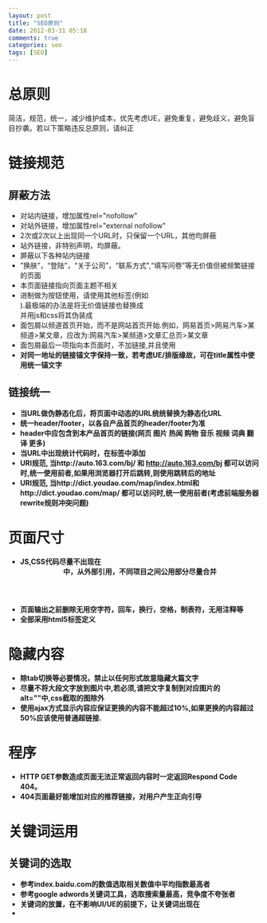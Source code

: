 ```yaml
---
layout: post
title: "SEO原则"
date: 2012-03-31 05:18
comments: true
categories: seo
tags: [SEO]
---
```



总原则
==============

简洁，规范，统一，减少维护成本，优先考虑UE，避免重复，避免歧义，避免盲目抄袭。若以下策略违反总原则，请纠正

链接规范
==================
屏蔽方法
----------------
* 对站内链接，增加属性rel="nofollow"
* 对站外链接，增加属性rel="external nofollow"
* 2次或2次以上出现同一个URL时，只保留一个URL，其他均屏蔽
* 站外链接，非特别声明，均屏蔽。
* 屏蔽以下各种站内链接
* ”换肤”，“登陆”，“关于公司”，“联系方式",“填写问卷”等无价值但被频繁链接的页面
* 本页面链接指向页面主题不相关
* 进制<a>做为按钮使用，请使用其他标签(例如<div>).最极端的办法是将无价值链接也替换成<div>并用js和css将其伪装成<a>
* 面包屑以频道首页开始，而不是网站首页开始.例如，网易首页>网易汽车>某频道>某文章，应改为:网易汽车>某频道>文章汇总页>某文章
* 面包屑最后一项指向本页面时，不加链接,并且使用<strong>
* 对同一地址的链接锚文字保持一致，若考虑UE/排版缘故，可在title属性中使用统一锚文字
 
链接统一
--------------

* 当URL做伪静态化后，将页面中动态的URL统统替换为静态化URL
* 统一header/footer，以各自产品首页的header/footer为准
* header中应包含到本产品首页的链接(网页 图片 热闻 购物 音乐 视频 词典 翻译 更多)
* 当URL中出现统计代码时，在<head>标签中添加<link rel="canonical" href="${不带任何统计参数，和无效参数的URL}">
* URI规范, 当http://auto.163.com/bj/ 和 http://auto.163.com/bj 都可以访问时,统一使用前者,如果用浏览器打开后跳转,则使用跳转后的地址
* URI规范, 当http://dict.youdao.com/map/index.html和http://dict.youdao.com/map/ 都可以访问时,统一使用前者(考虑前端服务器rewrite规则冲突问题)
 
页面尺寸
======================

* JS,CSS代码尽量不出现在<header>中，从外部引用，不同项目之间公用部分尽量合并
* 页面输出之前删除无用空字符，回车，换行，空格，制表符，无用注释等
* 全部采用html5标签定义 <!DOCTYPE html>
 
隐藏内容
====================

* 除tab切换等必要情况，禁止以任何形式故意隐藏大篇文字
* 尽量不将大段文字放到图片中,若必须,请把文字复制到对应图片的alt=""中,css截取的图除外
* 使用ajax方式显示内容应保证更换的内容不能超过10%,如果更换的内容超过50%应该使用普通超链接.
 
程序
=============

* HTTP GET参数造成页面无法正常返回内容时一定返回Respond Code 404。
* 404页面最好能增加对应的推荐链接，对用户产生正向引导
 
关键词运用
==================

关键词的选取
------------------
* 参考index.baidu.com的数值选取相关数值中平均指数最高者
* 参考google adwords关键词工具，选取搜索量最高，竞争度不夸张者
* 关键词的放置，在不影响UI/UE的前提下，让关键词出现在
* <title> 网页最浓缩的文字，相当于论文标题。每个url只可能有一个<title>，因此相当重要。
* 不同url的title是不重复的。传统上标题一致的文章有抄袭嫌疑。
* 禁止放置宣传性的、与主题不相关的大量文字。
* <h1> heading(或headline)的缩写。本身是文档1级段落概要。现常见用于新闻标题，文章标题，用于介绍本页内容。
* 禁止将<h1>用于LOGO
* <h2> h1的子级内容概要，常见用户子栏目名称。用于介绍详细内容，软件功能等。
* <strong> 用于强调文字。只在有必要时使用，禁止滥用。
* <a> 相当于论文的“参考”，应当链接到与本页相关的网页。
* <a title=""> 相当于按钮提示，当锚文本与目标页面主题不相关时，需增加title以消除用户疑惑。
* <a title="更多关于xxx的内容">更多</a>
* <a title="xxx">下一页</a>
* <img alt=""> alternation的缩写，当图片加载失败时浏览器使用alt文字替代图片。可用于增加，或稀释关键词密度。
* <img title=""> 对图片的鼠标悬浮注释。可用于增加，或稀释关键词密度
* <meta name="keywords" content=""> 相当于论文的"关键词"，便于论文搜索引擎收录和搜索。禁止增加与文章主题不相关的关键词。便于搜索引擎分词。
* <meta name="keywords" description=""> 相当于论文摘要，用于让读者在10秒钟内了解本文的内容，以便决定是否开始阅读。会展示于搜索引擎结果页面。禁止使用全站统一的宣传性文字，一定要生成有价值信息，以便提高点击率。
* 任何视觉强化的文字区域
* 尽量保证关键词和其他文字不产生混淆，可使用_ | 《 》 " ' 【 】等符号隔离
* 关键词在一段话、一个词组中的摆放、切割一定优先考虑UE和行为引导

补充,未整理 
================
1、CSS命名避免使用focus作为名称。 2、页面中不要出现过多strong标签。 3、页面中h1只能唯一，并且指定为页面重要的标题（与项目管理人员确认）。 4、页面中，h2~h6标题要按照等级顺序书写。 5、Img标签中不能缺少alt属性 6、图片标题使用图片作为背景，缩进隐藏文字，使搜索引擎可以抓取关键词。 7、文字使用CSS进行文字截取以符合搜索引擎对文字的抓取（与页面发布工程师确 认）。 8、在不影响用户体验的情况下给链接加title属性 9、在不影响用户体验的情况下给图片加title属性 10、对于产品页，每个细栏目名称必须是文字，建议是<h2>，如果冲突可降级(用 <h3>等等) 11、对于产品页，图片下方必须有文字区域 12、通过外部调用的方式使用JS，如果JS必须放到页面中，建议放到主内容以下的位置 13、对每个详情页正文上方增加面包屑 14、代码符合xhtml标准